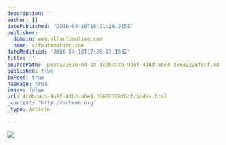 ```yaml
---
description: ''
author: []
datePublished: '2016-04-18T18:01:26.315Z'
publisher:
  domain: www.vlfautomotive.com
  name: vlfautomotive.com
dateModified: '2016-04-18T17:26:17.183Z'
title: ''
sourcePath: _posts/2016-04-18-4cdbcacb-9a8f-41b3-abe4-36682228f8cf.md
published: true
inFeed: true
hasPage: true
inNav: false
url: 4cdbcacb-9a8f-41b3-abe4-36682228f8cf/index.html
_context: 'http://schema.org'
_type: Article

---
```

![](http://www.vlfautomotive.com/wp-content/uploads/2016/01/Force-1-Front-34-1024x683.jpg)